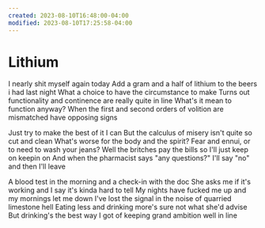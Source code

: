 ```yaml
---
created: 2023-08-10T16:48:00-04:00
modified: 2023-08-10T17:25:58-04:00
---
```


# Lithium

I nearly shit myself again today
Add a gram and a half of lithium to the beers i had last night
What a choice to have the circumstance to make
Turns out functionality and continence are really quite in line
What's it mean to function anyway?
When the first and second orders of volition are mismatched have opposing signs

Just try to make the best of it I can
But the calculus of misery isn't quite so cut and clean
What's worse for the body and the spirit?
Fear and ennui, or to need to wash your jeans?
Well the britches pay the bills so I'll just keep on keepin on
And when the pharmacist says "any questions?" I'll say "no" and then I'll leave

A blood test in the morning and a check-in with the doc
She asks me if it's working and I say it's kinda hard to tell
My nights have fucked me up and my mornings let me down
I've lost the signal in the noise of quarried limestone hell
Eating less and drinking more's sure not what she'd advise
But drinking's the best way I got of keeping grand ambition well in line
